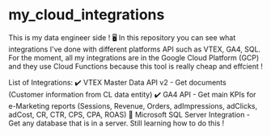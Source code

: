 # my_cloud_integrations
This is my data engineer side ! 🖥️
In this repository you can see what integrations I've done with different platforms API such as VTEX, GA4, SQL. 
For the moment, all my integrations are in the Google Cloud Platform (GCP) and they use Cloud Functions because this tool is really cheap and effcient !

List of Integrations: 
✔️ VTEX Master Data API v2 - Get documents (Customer information from CL data entity) 
✔️ GA4 API - Get main KPIs for e-Marketing reports (Sessions, Revenue, Orders, adImpressions, adClicks, adCost, CR, CTR, CPS, CPA, ROAS)
🏁 Microsoft SQL Server Integration - Get any database that is in a server. Still learning how to do this ! 
